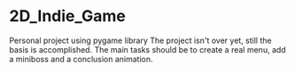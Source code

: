 # 2D_Indie_Game
Personal project using pygame library
The project isn't over yet, still the basis is accomplished.
The main tasks should be to create a real menu, add a miniboss and a conclusion animation.
